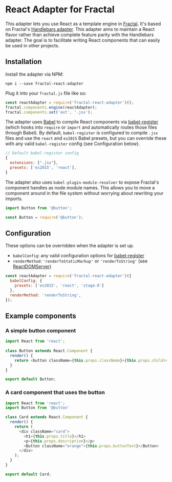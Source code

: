 # React Adapter for Fractal

This adapter lets you use React as a template engine in [Fractal](http://fractal.build). It's based on Fractal's [Handlebars adapter](https://github.com/frctl/handlebars). This adapter aims to maintain a React flavor rather than achieve complete feature parity with the Handlebars adapter. The goal is to facilitate writing React components that can easily be used in other projects.

## Installation

Install the adapter via NPM:

```
npm i --save fractal-react-adapter
```

Plug it into your `fractal.js` file like so: 

```javascript
const reactAdapter = require('fractal-react-adapter')();
fractal.components.engine(reactAdapter);
fractal.components.set('ext', '.jsx');
```

The adapter uses [Babel](https://babeljs.io) to compile React components via [babel-register](https://babeljs.io/docs/usage/babel-register/) (which hooks into `require` or `import` and automatically routes those files through Babel). By default, `babel-register` is configured to compile `.jsx` files and use the `react` and `es2015` Babel presets, but you can override these with any valid `babel-register` config (see Configuration below).

```javascript
// Default babel-register config
{
  extensions: [".jsx"],
  presets: ['es2015', 'react'],
}
```

The adapter also uses `babel-plugin-module-resolver` to expose Fractal's component handles as node module names. This allows you to move a component around in the file system without worrying about rewriting your imports.

```javascript
import Button from '@button';
```

```javascript
const Button = require('@button');
```

## Configuration

These options can be overridden when the adapter is set up. 

* `babelConfig`: any valid configuration options for [babel-register](https://babeljs.io/docs/usage/babel-register/)
* `renderMethod`: `'renderToStaticMarkup'` or `'renderToString'` (see [ReactDOMServer](https://facebook.github.io/react/docs/react-dom-server.html))

```javascript
const reactAdapter = require('fractal-react-adapter')({
  babelConfig: {
    presets: ['es2015', 'react', 'stage-0']
  },
  renderMethod: 'renderToString',
});
```

## Example components

### A simple button component

```javascript
import React from 'react';
 
class Button extends React.Component {
  render() {
    return <button className={this.props.className}>{this.props.children}</button>
  }
}

export default Button;
```

### A card component that uses the button

```javascript
import React from 'react';
import Button from '@button'

class Card extends React.Component {
  render() {
    return (
      <div className="card">
        <h1>{this.props.title}</h1>
        <p>{this.props.description}</p>
        <Button className="orange">{this.props.buttonText}</Button>        
      </div>
    );
  }
}

export default Card;
```